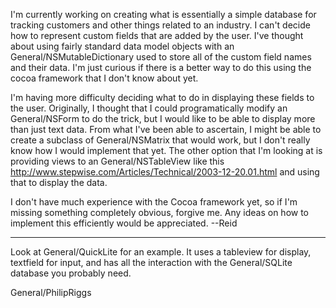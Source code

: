 I'm currently working on creating what is essentially a simple database for tracking customers and other things related to an industry. I can't decide how to represent custom fields that are added by the user.  I've thought about using fairly standard data model objects with an General/NSMutableDictionary used to store all of the custom field names and their data.  I'm just curious if there is a better way to do this using the cocoa framework that I don't know about yet.  

I'm having more difficulty deciding what to do in displaying these fields to the user.  Originally, I thought that I could programatically modify an General/NSForm to do the trick, but I would like to be able to display more than just text data.  From what I've been able to ascertain, I might be able to create a subclass of General/NSMatrix that would work, but I don't really know how I would implement that yet.  The other option that I'm looking at is providing views to an General/NSTableView like this http://www.stepwise.com/Articles/Technical/2003-12-20.01.html and using that to display the data.  

I don't have much experience with the Cocoa framework yet, so if I'm missing something completely obvious, forgive me. Any ideas on how to implement this efficiently would be appreciated.
--Reid

----

Look at General/QuickLite for an example. It uses a tableview for display, textfield for input, and has all the interaction with the General/SQLite database you probably need. 

General/PhilipRiggs